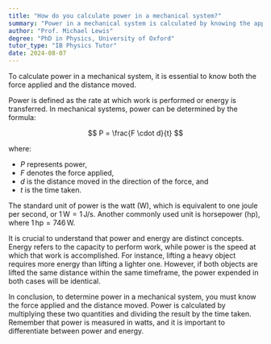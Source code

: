 ```yaml
---
title: "How do you calculate power in a mechanical system?"
summary: "Power in a mechanical system is calculated by knowing the applied force and the distance moved."
author: "Prof. Michael Lewis"
degree: "PhD in Physics, University of Oxford"
tutor_type: "IB Physics Tutor"
date: 2024-08-07
---
```


To calculate power in a mechanical system, it is essential to know both the force applied and the distance moved.

Power is defined as the rate at which work is performed or energy is transferred. In mechanical systems, power can be determined by the formula:

$$
P = \frac{F \cdot d}{t}
$$

where:
- $P$ represents power,
- $F$ denotes the force applied,
- $d$ is the distance moved in the direction of the force, and
- $t$ is the time taken.

The standard unit of power is the watt (W), which is equivalent to one joule per second, or $1 \, \text{W} = 1 \, \text{J/s}$. Another commonly used unit is horsepower (hp), where $1 \, \text{hp} = 746 \, \text{W}$.

It is crucial to understand that power and energy are distinct concepts. Energy refers to the capacity to perform work, while power is the speed at which that work is accomplished. For instance, lifting a heavy object requires more energy than lifting a lighter one. However, if both objects are lifted the same distance within the same timeframe, the power expended in both cases will be identical.

In conclusion, to determine power in a mechanical system, you must know the force applied and the distance moved. Power is calculated by multiplying these two quantities and dividing the result by the time taken. Remember that power is measured in watts, and it is important to differentiate between power and energy.
    